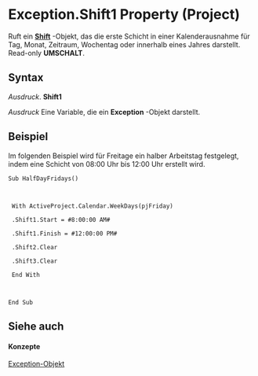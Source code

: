 
# Exception.Shift1 Property (Project)

Ruft ein  **[Shift](bf224646-d1c6-bc4a-1cce-a08b2f4e417d.md)** -Objekt, das die erste Schicht in einer Kalenderausnahme für Tag, Monat, Zeitraum, Wochentag oder innerhalb eines Jahres darstellt. Read-only **UMSCHALT**.


## Syntax

 _Ausdruck_. **Shift1**

 _Ausdruck_ Eine Variable, die ein **Exception** -Objekt darstellt.


## Beispiel

Im folgenden Beispiel wird für Freitage ein halber Arbeitstag festgelegt, indem eine Schicht von 08:00 Uhr bis 12:00 Uhr erstellt wird.


```
Sub HalfDayFridays() 

 

 With ActiveProject.Calendar.WeekDays(pjFriday) 

 .Shift1.Start = #8:00:00 AM# 

 .Shift1.Finish = #12:00:00 PM# 

 .Shift2.Clear 

 .Shift3.Clear 

 End With 

 

End Sub
```


## Siehe auch


#### Konzepte


[Exception-Objekt](105372cd-2e8b-0fd0-f565-0a75c907a40a.md)